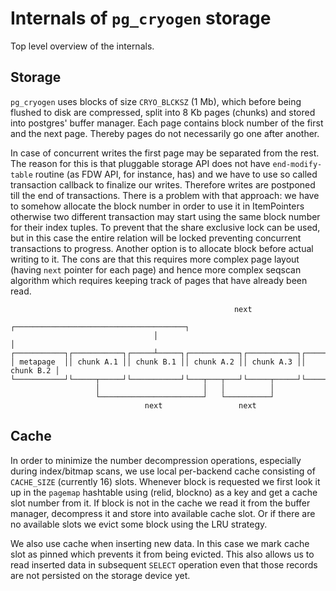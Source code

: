 # Internals of `pg_cryogen` storage

Top level overview of the internals.

## Storage

`pg_cryogen` uses blocks of size `CRYO_BLCKSZ` (1 Mb), which before being flushed to disk are compressed, split into 8 Kb pages (chunks) and stored into postgres' buffer manager. Each page contains block number of the first and the next page. Thereby pages do not necessarily go one after another.

In case of concurrent writes the first page may be separated from the rest. The reason for this is that pluggable storage API does not have `end-modify-table` routine (as FDW API, for instance, has) and we have to use so called transaction callback to finalize our writes. Therefore writes are postponed till the end of transactions. There is a problem with that approach: we have to somehow allocate the block number in order to use it in ItemPointers otherwise two different transaction may start using the same block number for their index tuples. To prevent that the share exclusive lock can be used, but in this case the entire relation will be locked preventing concurrent transactions to progress. Another option is to allocate block before actual writing to it. The cons are that this requires more complex page layout (having `next` pointer for each page) and hence more complex seqscan algorithm which requires keeping track of pages that have already been read.

```
                                                  next
                                ┌──────────────────────────────────────┐ 
                                │                                      │
┌───────────┐┌───────────┐┌─────┴─────┐┌───────────┐┌───────────┐┌─────┴─────┐
│ metapage  ││ chunk A.1 ││ chunk B.1 ││ chunk A.2 ││ chunk A.3 ││ chunk B.2 │
└───────────┘└─────┬─────┘└───────────┘└───┬───┬───┘└─────┬─────┘└───────────┘
                   │                       │   │          │
                   └───────────────────────┘   └──────────┘
                              next                 next
```

## Cache

In order to minimize the number decompression operations, especially during index/bitmap scans, we use local per-backend cache consisting of `CACHE_SIZE` (currently 16) slots. Whenever block is requested we first look it up in the `pagemap` hashtable using (relid, blockno) as a key and get a cache slot number from it. If block is not in the cache we read it from the buffer manager, decompress it and store into available cache slot. Or if there are no available slots we evict some block using the LRU strategy.

We also use cache when inserting new data. In this case we mark cache slot as pinned which prevents it from being evicted. This also allows us to read inserted data in subsequent `SELECT` operation even that those records are not persisted on the storage device yet.

